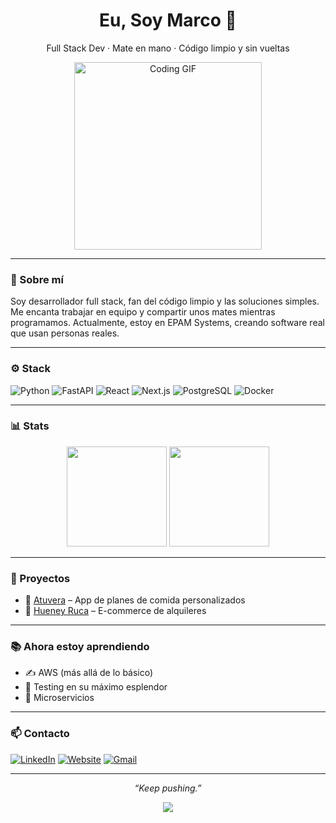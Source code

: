 <h1 align="center">Eu, Soy Marco 👋</h1>
<p align="center">Full Stack Dev · Mate en mano · Código limpio y sin vueltas</p>

<p align="center">
  <img src="https://media.giphy.com/media/dWesBcTLavkZuG35MI/giphy.gif" width="300" alt="Coding GIF" />
</p>

---

### 🧠 Sobre mí

Soy desarrollador full stack, fan del código limpio y las soluciones simples. Me encanta trabajar en equipo y compartir unos mates mientras programamos. Actualmente, estoy en EPAM Systems, creando software real que usan personas reales.

---

### ⚙️ Stack

![Python](https://img.shields.io/badge/Python-3776AB?style=flat&logo=python&logoColor=white)
![FastAPI](https://img.shields.io/badge/FastAPI-009688?style=flat&logo=fastapi&logoColor=white)
![React](https://img.shields.io/badge/React-20232A?style=flat&logo=react)
![Next.js](https://img.shields.io/badge/Next.js-000?style=flat&logo=next.js)
![PostgreSQL](https://img.shields.io/badge/PostgreSQL-316192?style=flat&logo=postgresql)
![Docker](https://img.shields.io/badge/Docker-2496ED?style=flat&logo=docker&logoColor=white)

---

### 📊 Stats

<p align="center">
  <img src="https://github-readme-stats.vercel.app/api?username=Mark-kus&show_icons=true&theme=tokyonight" height="160" />
  <img src="https://github-readme-stats.vercel.app/api/top-langs/?username=Mark-kus&layout=compact&theme=tokyonight" height="160" />
</p>

---

### 🚀 Proyectos

- 🥗 [Atuvera](https://atuvera.health) – App de planes de comida personalizados
- 🛒 [Hueney Ruca](https://github.com/Mark-kus/hueney-ruca) – E-commerce de alquileres

---

### 📚 Ahora estoy aprendiendo

- ✍️ AWS (más allá de lo básico)
- 🧪 Testing en su máximo esplendor
- 🔧 Microservicios

---

### 📫 Contacto

[![LinkedIn](https://img.shields.io/badge/LinkedIn-Marco%20Tignanelli-blue?style=flat&logo=linkedin)](https://ar.linkedin.com/in/marco-tignanelli/es)
[![Website](https://img.shields.io/badge/Website-mark--kus.com-black?style=flat&logo=google-chrome)](https://www.mark-kus.com)
[![Gmail](https://img.shields.io/badge/Gmail-tignanellimarco@gmail.com-D14836?style=flat&logo=gmail&logoColor=white)](mailto:tignanellimarco@gmail.com)

---

<p align="center">
  <em>“Keep pushing.”</em>
</p>
<p align="center">
  <img src="https://komarev.com/ghpvc/?username=Mark-kus&label=Profile%20views&color=0e75b6&style=flat" />
</p>
